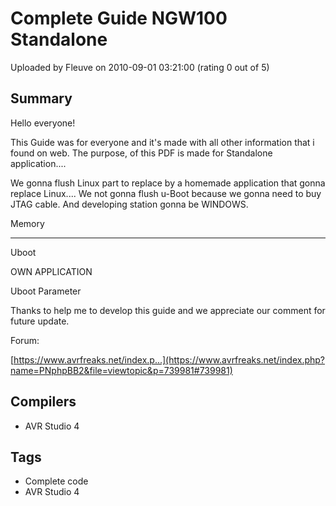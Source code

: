 # Complete Guide NGW100 Standalone

Uploaded by Fleuve on 2010-09-01 03:21:00 (rating 0 out of 5)

## Summary

Hello everyone!


This Guide was for everyone and it's made with all other information that i found on web. The purpose, of this PDF is made for Standalone application....


We gonna flush Linux part to replace by a homemade application that gonna replace Linux.... We not gonna flush u-Boot because we gonna need to buy JTAG cable. And developing station gonna be WINDOWS.


Memory  

-------  

Uboot  

OWN APPLICATION  

Uboot Parameter


Thanks to help me to develop this guide and we appreciate our comment for future update.


Forum:  

[https://www.avrfreaks.net/index.p...](https://www.avrfreaks.net/index.php?name=PNphpBB2&file=viewtopic&p=739981#739981)

## Compilers

- AVR Studio 4

## Tags

- Complete code
- AVR Studio 4
